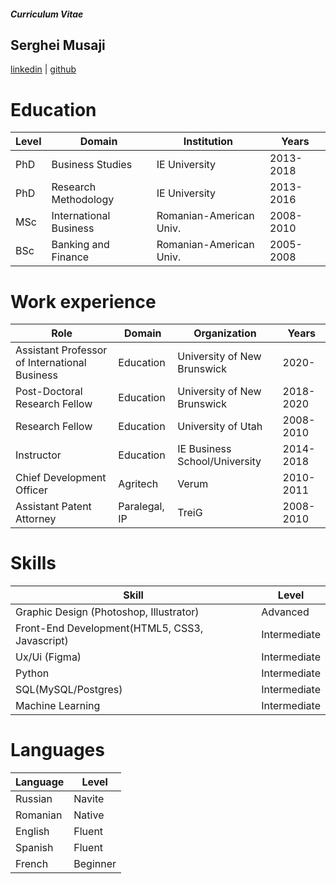 ##### Curriculum Vitae
## Serghei Musaji

[linkedin](www.linkedin.com/in/smusaji) | [github](https://github.com/seiumu)

# Education

|Level|Domain|Institution|Years|
|---|---|---|---|
|PhD|Business Studies|IE University |2013-2018|
|PhD|Research Methodology|IE University |2013-2016|
|MSc|International Business|Romanian-American Univ.|2008-2010|
|BSc|Banking and Finance|Romanian-American Univ.|2005-2008|

# Work experience

|Role|Domain|Organization|Years|
|---|---|---|---|
|Assistant Professor of International Business|Education|University of New Brunswick|2020-|
|Post-Doctoral Research Fellow|Education|University of New Brunswick |2018-2020|
|Research Fellow|Education|University of Utah|2008-2010|
|Instructor|Education|IE Business School/University|2014-2018|
|Chief Development Officer|Agritech|Verum|2010-2011
|Assistant Patent Attorney|Paralegal, IP|TreiG|2008-2010|

# Skills

|Skill|Level|
|---|---|
|Graphic Design (Photoshop, Illustrator)|Advanced|
|Front-End Development(HTML5, CSS3, Javascript)|Intermediate|
|Ux/Ui (Figma)|Intermediate|
|Python|Intermediate|
|SQL(MySQL/Postgres)|Intermediate|
|Machine Learning|Intermediate|

# Languages

|Language|Level|
|---|---|
|Russian|Navite|
|Romanian|Native|
|English|Fluent|
|Spanish|Fluent|
|French|Beginner|